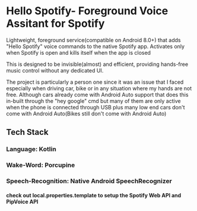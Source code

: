 # Hello Spotify- Foreground Voice Assitant for Spotify

Lightweight, foreground service(compatible on Android 8.0+) that adds "Hello Spotify" voice commands to the native Spotify app. Activates only when Spotify is open and kills itself when the app is closed

This is designed to be invisible(almost) and efficient, providing hands-free music control without any dedicated UI.

The project is particularly a person one since it was an issue that I faced especially when driving car, bike or in any situation where my hands are not free. Although cars already come with Android Auto support that does this in-built through the "hey google" cmd but many of them are only active when the phone is connected through USB plus many low end cars don't come with Android Auto(Bikes still don't come with Android Auto)

## Tech Stack

### Language: Kotlin
### Wake-Word: Porcupine
### Speech-Recognition: Native Android SpeechRecognizer

#### check out local.properties.template to setup the Spotify Web API and PipVoice API